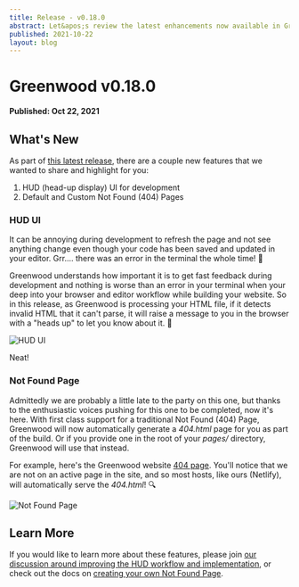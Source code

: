 ```yaml
---
title: Release - v0.18.0
abstract: Let&apos;s review the latest enhancements now available in Greenwood.
published: 2021-10-22
layout: blog
---
```


# Greenwood v0.18.0

**Published: Oct 22, 2021**

## What's New

As part of [this latest release](https://github.com/ProjectEvergreen/greenwood/releases/tag/v0.18.0), there are a couple new features that we wanted to share and highlight for you:

1. HUD (head-up display) UI for development
1. Default and Custom Not Found (404) Pages

### HUD UI

It can be annoying during development to refresh the page and not see anything change even though your code has been saved and updated in your editor. Grr.... there was an error in the terminal the whole time! 😤

Greenwood understands how important it is to get fast feedback during development and nothing is worse than an error in your terminal when your deep into your browser and editor workflow while building your website. So in this release, as Greenwood is processing your HTML file, if it detects invalid HTML that it can't parse, it will raise a message to you in the browser with a "heads up" to let you know about it. 📣

![HUD UI](/assets/blog/hud.png)

Neat!

### Not Found Page

Admittedly we are probably a little late to the party on this one, but thanks to the enthusiastic voices pushing for this one to be completed, now it's here. With first class support for a traditional Not Found (404) Page, Greenwood will now automatically generate a _404.html_ page for you as part of the build. Or if you provide one in the root of your _pages/_ directory, Greenwood will use that instead.

For example, here's the Greenwood website [404 page](https://www.greenwoodjs.io/404.html). You'll notice that we are not on an active page in the site, and so most hosts, like ours (Netlify), will automatically serve the _404.html_! 🔍

![Not Found Page](/assets/blog/not-found.png)

## Learn More

If you would like to learn more about these features, please join [our discussion around improving the HUD workflow and implementation](https://github.com/ProjectEvergreen/greenwood/discussions/631), or check out the docs on [creating your own Not Found Page](https://www.greenwoodjs.io/docs/layouts/#not-found-page).
